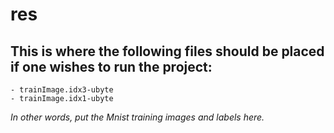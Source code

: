 # res
## This is where the following files should be placed if one wishes to run the project:
    - trainImage.idx3-ubyte
    - trainImage.idx1-ubyte

*In other words, put the Mnist training images and labels here.*
